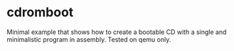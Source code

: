# cdromboot

Minimal example that shows how to create a bootable CD with a single and minimalistic program in assembly.
Tested on qemu only.
